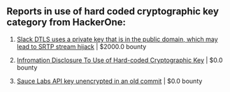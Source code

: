 ## Reports in use of hard coded cryptographic key category from HackerOne:

1. [Slack DTLS uses a private key that is in the public domain, which may lead to SRTP stream hijack](https://hackerone.com/reports/531032) | $2000.0 bounty

2. [Infromation Disclosure To Use of Hard-coded Cryptographic Key](https://hackerone.com/reports/2353237) | $0.0 bounty

3. [Sauce Labs API key unencrypted in an old commit](https://hackerone.com/reports/1302395) | $0.0 bounty

